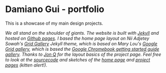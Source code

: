 Damiano Gui - portfolio
=========
This is a showcase of my main design projects.

*We all stand on the shoulder of giants. The website is built with [Jekyll](http://jekyllrb.com) and hosted on [Github pages](https://pages.github.com). I based the home page layout on Nii Adjetey Sowah's [Grid Gallery](https://github.com/nadjetey/GridGallery) Jekyll theme, which is based on Mary Lou's [Google Grid gallery](http://tympanus.net/codrops/2014/03/21/google-grid-gallery/), which is based the [Google Chromebook getting started guide gallery](https://gweb-gettingstartedguide.appspot.com/). Thanks to [Jon Q](http://codepen.io/ItsJonQ/pen/jzaKH) for the layout basics of the project page. Feel free to look at the [sourcecode](https://github.com/damianogui/playground) and sketches of the [home page](http://codepen.io/damianogui/pen/yazui?editors=010) and [project pages](http://codepen.io/damianogui/pen/IqleD?editors=110) (kitten alert!).*
